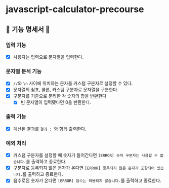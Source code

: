 # javascript-calculator-precourse

## 🎯 기능 명세서 🎯

### 입력 기능

- [x] 사용자는 입력으로 문자열을 입력한다.

### 문자열 분석 기능

- [x] `//`와 `\n` 사이에 위치하는 문자를 커스텀 구분자로 설정할 수 있다.
- [x] 문자열의 쉼표, 콜론, 커스텀 구분자로 문자열을 구분한다.
- [x] 구분자를 기준으로 분리한 각 숫자의 합을 반환한다
  - [x] 빈 문자열이 입력됐다면 0을 반환한다.

### 출력 기능

- [x] 계산된 결과를 `결과 : `와 함께 출력한다.

### 예외 처리

- [x] 커스텀 구분자를 설정할 때 숫자가 들어간다면 `[ERROR] 숫자 구분자는 사용할 수 없습니다.`를 출력하고 종료한다.
- [x] 구분자로 등록되지 않은 문자가 온다면 `[ERROR] 등록되지 않은 문자가 포함되어 있습니다.`를 출력하고 종료한다.
- [x] 음수로된 숫자가 온다면 `[ERROR] 음수는 허용되지 않습니다.`를 출력하고 종료한다.
